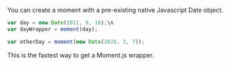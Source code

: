 You can create a moment with a pre-existing native Javascript Date object.


```javascript
var day = new Date(2011, 9, 16);\n
var dayWrapper = moment(day); 
```


```javascript
var otherDay = moment(new Date(2020, 3, 7));
```


This is the fastest way to get a Moment.js wrapper.